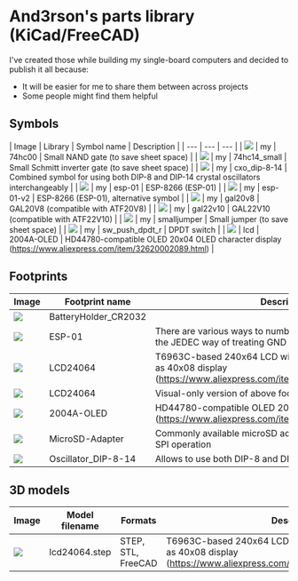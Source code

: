 # And3rson's parts library (KiCad/FreeCAD)

I've created those while building my single-board computers and decided to publish it all because:

- It will be easier for me to share them between across projects
- Some people might find them helpful

## Symbols

| Image | Library | Symbol name | Description |
| --- | --- | --- |
| ![](./images/symbols/74hc00_1.png) | my | 74hc00 | Small NAND gate (to save sheet space) |
| ![](./images/symbols/74hc14_small_1.png) | my | 74hc14_small | Small Schmitt inverter gate (to save sheet space) |
| ![](./images/symbols/cxo_dip-8-14.png) | my | cxo_dip-8-14 | Combined symbol for using both DIP-8 and DIP-14 crystal oscillators interchangeably |
| ![](./images/symbols/esp-01.png) | my | esp-01 | ESP-8266 (ESP-01) |
| ![](./images/symbols/esp-01-v2.png) | my | esp-01-v2 | ESP-8266 (ESP-01), alternative symbol |
| ![](./images/symbols/gal20v8.png) | my | gal20v8 | GAL20V8 (compatible with ATF20V8) |
| ![](./images/symbols/gal22v10.png) | my | gal22v10 | GAL22V10 (compatible with ATF22V10) |
| ![](./images/symbols/smalljumper.png) | my | smalljumper | Small jumper (to save sheet space) |
| ![](./images/symbols/sw_push_dpdt_r.png) | my | sw_push_dpdt_r | DPDT switch |
| ![](./images/symbols/2004a-oled.png) | lcd | 2004A-OLED | HD44780-compatible OLED 20x04 OLED character display (<https://www.aliexpress.com/item/32620002089.html>) |

## Footprints

| Image | Footprint name | Description |
| --- | --- | --- |
| ![](./images/footprints/BatteryHolder_CR2032.png) | BatteryHolder_CR2032 | |
| ![](./images/footprints/ESP-01.png) | ESP-01 | There are various ways to number ESP-01 pins, but I prefer the JEDEC way of treating GND as pin 4 and VCC as pin 8 |
| ![](./images/footprints/LCD24064.png) | LCD24064 | T6963C-based 240x64 LCD with character mode - I use it as 40x08 display (<https://www.aliexpress.com/item/1005003750084723.html>) |
| ![](./images/footprints/LCD24064_silk.png) | LCD24064 | Visual-only version of above footprint |
| ![](./images/footprints/2004A-OLED.png) | 2004A-OLED | HD44780-compatible OLED 20x04 OLED character display (<https://www.aliexpress.com/item/32620002089.html>) |
| ![](./images/footprints/MicroSD-Adapter.png) | MicroSD-Adapter | Commonly available microSD adapter with level shifter for 5V SPI operation |
| ![](./images/footprints/Oscillator_DIP-8-14.png) | Oscillator_DIP-8-14 | Allows to use both DIP-8 and DIP-14 crystal oscillators |

## 3D models

| Image | Model filename | Formats | Description |
| --- | --- | --- | --- |
| ![](./images/3dmodels/lcd24064.jpg) | lcd24064.step | STEP, STL, FreeCAD | T6963C-based 240x64 LCD with character mode - I use it as 40x08 display (<https://www.aliexpress.com/item/1005003750084723.html>) |

